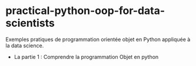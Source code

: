 # practical-python-oop-for-data-scientists
Exemples pratiques de programmation orientée objet en Python appliquée à la data science.


- La partie 1 :  Comprendre la programmation Objet en python
